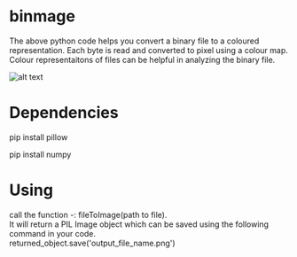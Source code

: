 # binmage
The above python code helps you convert a binary file to a coloured representation. Each byte is read and converted to pixel using a colour map.
Colour representaitons of files can be helpful in analyzing the binary file.

![alt text](https://github.com/chaser3/binmage/blob/master/example/05042268ee4fa6959f49e1d99d30fd71.png)

# Dependencies
pip install pillow

pip install numpy

# Using
call the function -: fileToImage(path to file).  
It will return a PIL Image object which can be saved using the following command in your code.  
returned_object.save('output_file_name.png')
